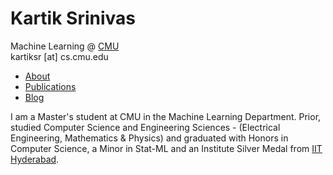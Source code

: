 <h1>Kartik Srinivas</h1>
Machine Learning @ <a href = "https://www.ml.cmu.edu/">CMU</a>
<br>
kartiksr [at] cs.cmu.edu

<ul>
    <li> <a href = "./about.html">About</a></li>
    <li> <a href = "./publications.html">Publications</a></li>
    <li> <a href = "./blog.html">Blog</a></li>
</ul>

I am a Master's student at CMU in the Machine Learning Department. Prior, studied  Computer Science and
Engineering Sciences - (Electrical Engineering, Mathematics & Physics) and graduated with Honors in Computer Science, a Minor in
Stat-ML and an Institute Silver Medal from <a href = "https://www.iith.ac.in/">IIT Hyderabad</a>.

